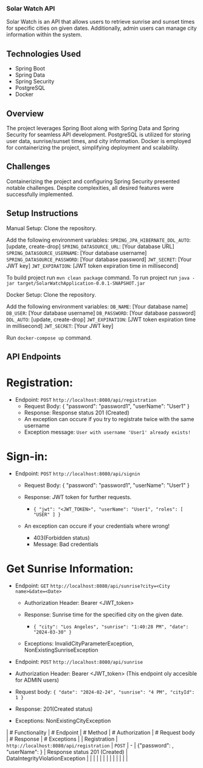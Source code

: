 ### Solar Watch API
Solar Watch is an API that allows users to retrieve sunrise and sunset times for specific cities on given dates. Additionally, admin users can manage city information within the system.

## Technologies Used
- Spring Boot
- Spring Data
- Spring Security
- PostgreSQL
- Docker
## Overview
The project leverages Spring Boot along with Spring Data and Spring Security for seamless API development. PostgreSQL is utilized for storing user data, sunrise/sunset times, and city information. Docker is employed for containerizing the project, simplifying deployment and scalability.

## Challenges
Containerizing the project and configuring Spring Security presented notable challenges. Despite complexities, all desired features were successfully implemented.

## Setup Instructions
Manual Setup:
Clone the repository.

Add the following environment variables:
`SPRING_JPA_HIBERNATE_DDL_AUTO`: [update, create-drop]
`SPRING_DATASOURCE_URL`: [Your database URL]
`SPRING_DATASOURCE_USERNAME`: [Your database username]
`SPRING_DATASOURCE_PASSWORD`: [Your database password]
`JWT_SECRET`: [Your JWT key]
`JWT_EXPIRATION`: [JWT token expiration time in millisecond]

To build project run `mvn clean package` command.
To run project run `java -jar target/SolarWatchApplication-0.0.1-SNAPSHOT.jar`


Docker Setup:
Clone the repository.

Add the following environment variables:
`DB_NAME`: [Your database name]
`DB_USER`: [Your database username]
`DB_PASSWORD`: [Your database password]
`DDL_AUTO`: [update, create-drop]
`JWT_EXPIRATION`: [JWT token expiration time in millisecond]
`JWT_SECRET`: [Your JWT key]

Run `docker-compose up` command.

## API Endpoints
# Registration:

- Endpoint: `POST` `http://localhost:8080/api/registration`
  - Request Body: {
                    "password": "password1",
                    "userName": "User1"
                  }
  - Response: Response status 201 (Created)
  - An exception can occure if you try to registrate twice with the same username
  - Exception message: `User with username 'User1' already exists!`

# Sign-in:

- Endpoint: `POST` `http://localhost:8080/api/signin`
  - Request Body: {
                    "password": "password1",
                    "userName": "User1"
                    }
  - Response: JWT token for further requests.
    - `{
          "jwt": "<JWT_TOKEN>",
          "userName": "User1",
          "roles": [
              "USER"
          ]
      }`

  - An exception can occure if your credentials where wrong!
    - 403(Forbidden status)
    - Message: Bad credentials

# Get Sunrise Information:

- Endpoint: `GET` `http://localhost:8080/api/sunrise?city=<City name>&date=<Date>`
  - Authorization Header: Bearer <JWT_token>
  - Response: Sunrise time for the specified city on the given date.
    - `{
          "city": "Los Angeles",
          "sunrise": "1:40:28 PM",
          "date": "2024-03-30"
      }`

  - Exceptions: InvalidCityParameterException, NonExistingSunriseException


- Endpoint: `POST` `http://localhost:8080/api/sunrise`
- Authorization Header: Bearer <JWT_token> (This endpoint oly accesible for ADMIN users)
- Request body: `{
                    "date": "2024-02-24",
                    "sunrise": "4 PM",
                    "cityId": 1
                }`

- Response: 201(Created status)
- Exceptions: NonExistingCityException

| # Functionality | # Endpoint | # Method | # Authorization | # Request body | # Response | # Exceptions |
| Registration | `http://localhost:8080/api/registration` | `POST` | - | {"password": <Password>, "userName": <Username>} | Response status 201 (Created) | DataIntegrityViolationException |
|   |   |   |   |   |
|   |   |   |   |   |
